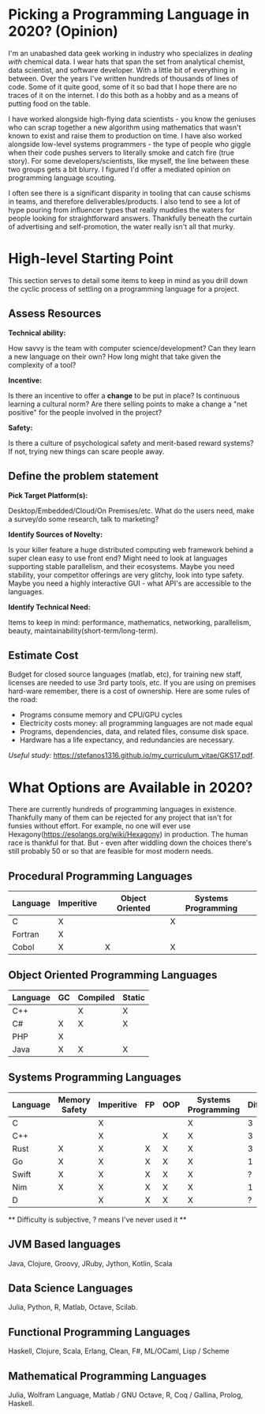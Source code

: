 # Picking a Programming Language in 2020? (Opinion)

I'm an unabashed data geek working in industry who specializes in *dealing with* chemical data. I wear hats that span the set from analytical chemist, data scientist, and software developer. With a little bit of everything in between. Over the years I've written hundreds of thousands of lines of code. Some of it quite good, some of it so bad that I hope there are no traces of it on the internet. I do this both as a hobby and as a means of putting food on the table.

I have worked alongside high-flying data scientists - you know the geniuses who can scrap together a new algorithm using mathematics that wasn't known to exist and raise them to production on time. I have also worked alongside low-level systems programmers - the type of people who giggle when their code pushes servers to literally smoke and catch fire (true story). For some developers/scientists, like myself, the line between these two groups gets a bit blurry. I figured I'd offer a mediated opinion on programming language scouting. 

I often see there is a significant disparity in tooling that can cause schisms in teams, and therefore deliverables/products. I also tend to see a lot of hype pouring from influencer types that really muddies the waters for people looking for straightforward answers. Thankfully beneath the curtain of advertising and self-promotion, the water really isn't all that murky.

# High-level Starting Point

This section serves to detail some items to keep in mind as you drill down the cyclic process of settling on a programming language for a project.

## Assess Resources

**Technical ability:** 

How savvy is the team with computer science/development? Can they learn a new language on their own? How long might that take given the complexity of a tool? 

**Incentive:**

Is there an incentive to offer a **change** to be put in place? Is continuous learning a cultural norm? Are there selling points to make a change a "net positive" for the people involved in the project?

**Safety:** 

Is there a culture of psychological safety and merit-based reward systems? If not, trying new things can scare people away. 

## Define the problem statement

**Pick Target Platform(s):** 

Desktop/Embedded/Cloud/On Premises/etc. What do the users need, make a survey/do some research, talk to marketing? 

**Identify Sources of Novelty:**

Is your killer feature a huge distributed computing web framework behind a super clean easy to use front end? Might need to look at languages supporting stable parallelism, and their ecosystems. Maybe you need stability, your competitor offerings are very glitchy, look into type safety. Maybe you need a highly interactive GUI - what API's are accessible to the languages.

**Identify Technical Need:**

Items to keep in mind: performance, mathematics, networking, parallelism, beauty, maintainability(short-term/long-term).

## Estimate Cost

Budget for closed source languages (matlab, etc), for training new staff, licenses are needed to use 3rd party tools, etc. If you are using on premises hard-ware remember, there is a cost of ownership. Here are some rules of the road:

* Programs consume memory and CPU/GPU cycles
* Electricity costs money: all programming languages are not made equal 
* Programs, dependencies, data, and related files, consume disk space.
* Hardware has a life expectancy, and redundancies are necessary.

*Useful study:*
<https://stefanos1316.github.io/my_curriculum_vitae/GKS17.pdf>. 

# What Options are Available in 2020?

There are currently hundreds of programming languages in existence. Thankfully many of them can be rejected for any project that isn't for funsies without effort. For example, no one will ever use Hexagony(<https://esolangs.org/wiki/Hexagony>) in production. The human race is thankful for that. But - even after widdling down the choices there's still probably 50 or so that are feasible for most modern needs.

## Procedural Programming Languages
| Language | Imperitive | Object Oriented | Systems Programming|
| -       | - | - | - |
| C       | X |   | X |
| Fortran | X |   |   |
| Cobol   | X | X | X |

## Object Oriented Programming Languages
| Language | GC | Compiled | Static |
| -        | - | - | - |
| C++      |   | X | X |
| C#       | X | X | X |
| PHP      | X |   |   |
| Java     | X | X | X |


## Systems Programming Languages
| Language | Memory Safety | Imperitive | FP | OOP | Systems Programming | Difficulty |
| -       | - | - | - | - | - | - |
| C       |   | X |   |   | X | 3 |
| C++     |   | X |   | X | X | 3 |
| Rust    | X | X | X | X | X | 3 |
| Go      | X | X | X | X | X | 1 |
| Swift   | X | X | X | X | X | ? |
| Nim     | X | X | X | X | X | 1 |
| D       |   | X | X | X | X | ? |

** Difficulty is subjective, ? means I've never used it **
## JVM Based languages
Java, Clojure, Groovy, JRuby, Jython, Kotlin, Scala

## Data Science Languages
Julia, Python, R, Matlab, Octave, Scilab.

## Functional Programming Languages
Haskell, Clojure, Scala, Erlang, Clean, F#, ML/OCaml, Lisp / Scheme

## Mathematical Programming Languages
Julia, Wolfram Language, Matlab / GNU Octave, R, Coq / Gallina, Prolog, Haskell.


